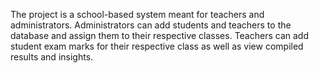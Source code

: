 The project is a school-based system meant for teachers and administrators. Administrators can add students and teachers to the database and assign them to their respective classes. Teachers can add student exam marks for their respective class as well as view compiled results and insights.
